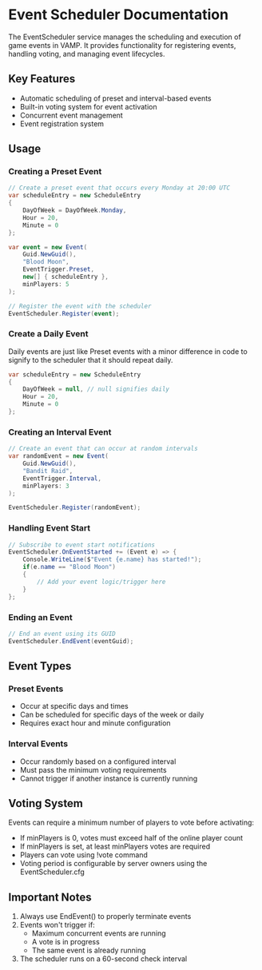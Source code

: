 # Event Scheduler Documentation

The EventScheduler service manages the scheduling and execution of game events in VAMP. It provides functionality for registering events, handling voting, and managing event lifecycles.

## Key Features

- Automatic scheduling of preset and interval-based events
- Built-in voting system for event activation
- Concurrent event management
- Event registration system

## Usage

### Creating a Preset Event

```csharp
// Create a preset event that occurs every Monday at 20:00 UTC
var scheduleEntry = new ScheduleEntry 
{
    DayOfWeek = DayOfWeek.Monday,
    Hour = 20,
    Minute = 0
};

var event = new Event(
    Guid.NewGuid(),
    "Blood Moon",
    EventTrigger.Preset,
    new[] { scheduleEntry },
    minPlayers: 5
);

// Register the event with the scheduler
EventScheduler.Register(event);
```

### Create a Daily Event

Daily events are just like Preset events with a minor difference in code to signify to the scheduler that it should repeat daily.

```csharp
var scheduleEntry = new ScheduleEntry 
{
    DayOfWeek = null, // null signifies daily
    Hour = 20,
    Minute = 0
};
```

### Creating an Interval Event

```csharp
// Create an event that can occur at random intervals
var randomEvent = new Event(
    Guid.NewGuid(),
    "Bandit Raid",
    EventTrigger.Interval,
    minPlayers: 3
);

EventScheduler.Register(randomEvent);
```

### Handling Event Start

```csharp
// Subscribe to event start notifications
EventScheduler.OnEventStarted += (Event e) => {
    Console.WriteLine($"Event {e.name} has started!");
    if(e.name == "Blood Moon")
    {
        // Add your event logic/trigger here
    }
};
```

### Ending an Event

```csharp
// End an event using its GUID
EventScheduler.EndEvent(eventGuid);
```

## Event Types

### Preset Events
- Occur at specific days and times
- Can be scheduled for specific days of the week or daily
- Requires exact hour and minute configuration

### Interval Events
- Occur randomly based on a configured interval
- Must pass the minimum voting requirements
- Cannot trigger if another instance is currently running

## Voting System

Events can require a minimum number of players to vote before activating:

- If minPlayers is 0, votes must exceed half of the online player count
- If minPlayers is set, at least minPlayers votes are required
- Players can vote using !vote command
- Voting period is configurable by server owners using the EventScheduler.cfg

## Important Notes

1. Always use EndEvent() to properly terminate events
2. Events won't trigger if:
   - Maximum concurrent events are running
   - A vote is in progress
   - The same event is already running
3. The scheduler runs on a 60-second check interval
